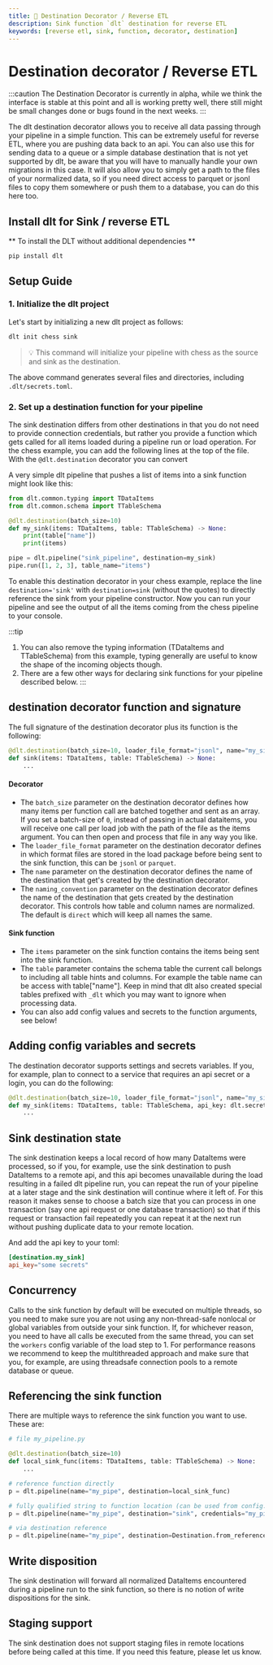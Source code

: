 ```yaml
---
title: 🧪 Destination Decorator / Reverse ETL
description: Sink function `dlt` destination for reverse ETL
keywords: [reverse etl, sink, function, decorator, destination]
---
```


# Destination decorator / Reverse ETL

:::caution
The Destination Decorator is currently in alpha, while we think the interface is stable at this point and all is working pretty well, there still might be
small changes done or bugs found in the next weeks.
:::

The dlt destination decorator allows you to receive all data passing through your pipeline in a simple function. This can be extremely useful for
reverse ETL, where you are pushing data back to an api. You can also use this for sending data to a queue or a simple database destination that is not
yet supported by dlt, be aware that you will have to manually handle your own migrations in this case. It will also allow you to simply get a path
to the files of your normalized data, so if you need direct access to parquet or jsonl files to copy them somewhere or push them to a database, 
you can do this here too.

## Install dlt for Sink / reverse ETL
** To install the DLT without additional dependencies **
```
pip install dlt
```

## Setup Guide
### 1. Initialize the dlt project

Let's start by initializing a new dlt project as follows:

```bash
dlt init chess sink
```
> 💡 This command will initialize your pipeline with chess as the source and sink as the destination.

The above command generates several files and directories, including `.dlt/secrets.toml`.

### 2. Set up a destination function for your pipeline
The sink destination differs from other destinations in that you do not need to provide connection credentials, but rather you provide a function which 
gets called for all items loaded during a pipeline run or load operation. For the chess example, you can add the following lines at the top of the file.
With the `@dlt.destination` decorator you can convert 

A very simple dlt pipeline that pushes a list of items into a sink function might look like this:

```py
from dlt.common.typing import TDataItems
from dlt.common.schema import TTableSchema

@dlt.destination(batch_size=10)
def my_sink(items: TDataItems, table: TTableSchema) -> None:
    print(table["name"])
    print(items)

pipe = dlt.pipeline("sink_pipeline", destination=my_sink)
pipe.run([1, 2, 3], table_name="items")

```

To enable this destination decorator in your chess example, replace the line `destination='sink'` with `destination=sink` (without the quotes) to directly reference
the sink from your pipeline constructor. Now you can run your pipeline and see the output of all the items coming from the chess pipeline to your console.

:::tip
1. You can also remove the typing information (TDataItems and TTableSchema) from this example, typing generally are useful to know the shape of the incoming objects though.
2. There are a few other ways for declaring sink functions for your pipeline described below.
:::

## destination decorator function and signature

The full signature of the destination decorator plus its function is the following:

```py
@dlt.destination(batch_size=10, loader_file_format="jsonl", name="my_sink", naming="direct")
def sink(items: TDataItems, table: TTableSchema) -> None:
    ...
```

#### Decorator
* The `batch_size` parameter on the destination decorator defines how many items per function call are batched together and sent as an array. If you set a batch-size of `0`, 
instead of passing in actual dataitems, you will receive one call per load job with the path of the file as the items argument. You can then open and process that file
in any way you like.
* The `loader_file_format` parameter on the destination decorator defines in which format files are stored in the load package before being sent to the sink function, 
this can be `jsonl` or `parquet`.
* The `name` parameter on the destination decorator defines the name of the destination that get's created by the destination decorator.
* The `naming_convention` parameter on the destination decorator defines the name of the destination that gets created by the destination decorator. This controls
how table and column names are normalized. The default is `direct` which will keep all names the same. 

#### Sink function
* The `items` parameter on the sink function contains the items being sent into the sink function. 
* The `table` parameter contains the schema table the current call belongs to including all table hints and columns. For example the table name can be access with table["name"]. Keep in mind that dlt also created special tables prefixed with `_dlt` which you may want to ignore when processing data.
* You can also add config values and secrets to the function arguments, see below!


## Adding config variables and secrets
The destination decorator supports settings and secrets variables. If you, for example, plan to connect to a service that requires an api secret or a login, you can do the following:

```py
@dlt.destination(batch_size=10, loader_file_format="jsonl", name="my_sink")
def my_sink(items: TDataItems, table: TTableSchema, api_key: dlt.secrets.value) -> None:
    ...
```


## Sink destination state
The sink destination keeps a local record of how many DataItems were processed, so if you, for example, use the sink destination to push DataItems to a remote api, and this
api becomes unavailable during the load resulting in a failed dlt pipeline run, you can repeat the run of your pipeline at a later stage and the sink destination will continue 
where it left of. For this reason it makes sense to choose a batch size that you can process in one transaction (say one api request or one database transaction) so that if this
request or transaction fail repeatedly you can repeat it at the next run without pushing duplicate data to your remote location.



And add the api key to your toml:

```toml
[destination.my_sink]
api_key="some secrets"
```


## Concurrency
Calls to the sink function by default will be executed on multiple threads, so you need to make sure you are not using any non-thread-safe nonlocal or global variables from outside
your sink function. If, for whichever reason, you need to have all calls be executed from the same thread, you can set the `workers` config variable of the load step to 1. For performance
reasons we recommend to keep the multithreaded approach and make sure that you, for example, are using threadsafe connection pools to a remote database or queue.

## Referencing the sink function
There are multiple ways to reference the sink function you want to use. These are:

```py
# file my_pipeline.py

@dlt.destination(batch_size=10)
def local_sink_func(items: TDataItems, table: TTableSchema) -> None:
    ...

# reference function directly
p = dlt.pipeline(name="my_pipe", destination=local_sink_func)

# fully qualified string to function location (can be used from config.toml or env vars)
p = dlt.pipeline(name="my_pipe", destination="sink", credentials="my_pipeline.local_sink_func")

# via destination reference
p = dlt.pipeline(name="my_pipe", destination=Destination.from_reference("sink", credentials=local_sink_func, environment="staging"))
```

## Write disposition

The sink destination will forward all normalized DataItems encountered during a pipeline run to the sink function, so there is no notion of write dispositions for the sink.

## Staging support

The sink destination does not support staging files in remote locations before being called at this time. If you need this feature, please let us know.

